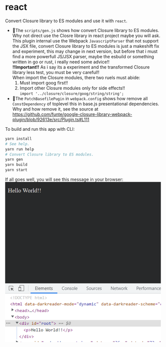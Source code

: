# react
Convert Closure library to ES modules and use it with `react`.  
* 🍄The `scripts/gen.js` shows how convert Closure library to ES modules.  
  Why not direct use the Closre library in react project maybe you will ask. This plugin internal use the Webpack `JavascriptParser` that not support the JSX file, convert Closure library to ES modules is just a makeshift fix and experiment, this may change in next version, but before that i must find a more powerfull JS/JSX parser, maybe the esbuild or something written in go or rust, i really need some advice!!  
  **!!Important!!** As i say its a experiment and the transformed Closure library less test, you must be very careful!!  
  When import the Closure modules, there two ruels must abide:  
  1. Must import goog first!!  
  2. Import other Closure modules only for side effects!!  
  ```import '../closure/closure/goog/string/string';```
* 🍄The `PatchBasefilePugin` in `webpack.config` shows how remove all `ConstDependency` of toplevel this in base.js presentational dependencies.  
  Why and how remove it, see the source at https://github.com/funte/google-closure-library-webpack-plugin/blob/92613e/src/Plugin.ts#L111  

To build and run this app with CLI:  
```sh
yarn install
# See help.
yarn run help
# Convert Closure library to ES modules.
yarn gen
yarn build
yarn start
```

If all goes well, you will see this message in your browser:  
<img src='./.README/1.png'>
